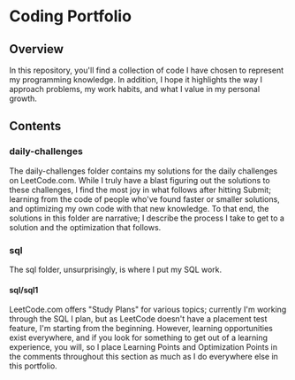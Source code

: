 # Coding Portfolio
## Overview
In this repository, you'll find a collection of code I have chosen to represent my programming knowledge. In addition, I hope it highlights the way I approach problems, my work habits, and what I value in my personal growth.
## Contents
### daily-challenges
The daily-challenges folder contains my solutions for the daily challenges on LeetCode.com. While I truly have a blast figuring out the solutions to these challenges, I find the most joy in what follows after hitting Submit; learning from the code of people who've found faster or smaller solutions, and optimizing my own code with that new knowledge. To that end, the solutions in this folder are narrative; I describe the process I take to get to a solution and the optimization that follows.
### sql
The sql folder, unsurprisingly, is where I put my SQL work.
#### sql/sql1
LeetCode.com offers "Study Plans" for various topics; currently I'm working through the SQL I plan, but as LeetCode doesn't have a placement test feature, I'm starting from the beginning. However, learning opportunities exist everywhere, and if you look for something to get out of a learning experience, you will, so I place Learning Points and Optimization Points in the comments throughout this section as much as I do everywhere else in this portfolio.
